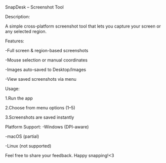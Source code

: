 SnapDesk – Screenshot Tool

Description:

A simple cross-platform screenshot tool that lets you capture your screen or any selected region.

Features:

-Full screen & region-based screenshots

-Mouse selection or manual coordinates

-Images auto-saved to Desktop/Images

-View saved screenshots via menu


Usage:

1.Run the app

2.Choose from menu options (1–5)

3.Screenshots are saved instantly


Platform Support:
-Windows (DPI-aware)

-macOS (partial)

-Linux (not supported)


Feel free to share your feedback. Happy snapping!<3
